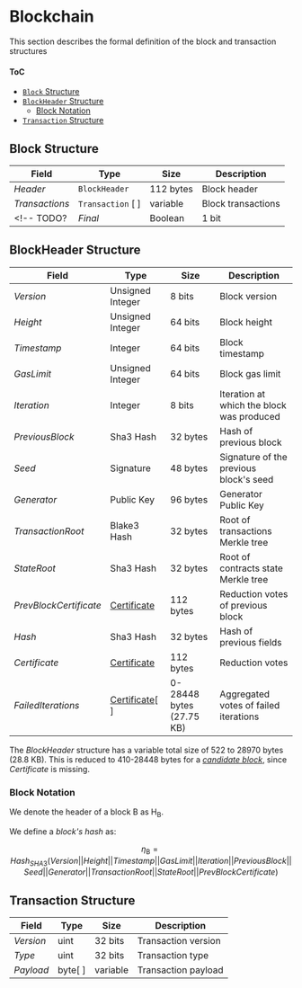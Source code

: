 # Blockchain
This section describes the formal definition of the block and transaction structures

#### ToC
- [`Block` Structure](#block-structure)
- [`BlockHeader` Structure](#blockheader-structure)
  - [Block Notation](#block-notation)
- [`Transaction` Structure](#transaction-structure)


## Block Structure

| Field          | Type            | Size      | Description        |
|----------------|-----------------|-----------|--------------------|
| $Header$       | `BlockHeader`    | 112 bytes | Block header       |
| $Transactions$ | `Transaction` [ ] | variable  | Block transactions |
<!-- TODO? | $Final$        | Boolean         | 1 bit    | Final state ($true$ if final, $false$ otherwise) | -->

## BlockHeader Structure
| Field                  | Type                   | Size       | Description                               |
|------------------------|------------------------|------------|-------------------------------------------|
| $Version$              | Unsigned Integer       | 8 bits     | Block version                             |
| $Height$               | Unsigned Integer       | 64 bits    | Block height                              |
| $Timestamp$            | Integer                | 64 bits    | Block timestamp                           |
| $GasLimit$             | Unsigned Integer       | 64 bits    | Block gas limit                           |
| $Iteration$            | Integer                | 8 bits     | Iteration at which the block was produced |
| $PreviousBlock$        | Sha3 Hash              | 32 bytes   | Hash of previous block                    |
| $Seed$                 | Signature              | 48 bytes   | Signature of the previous block's seed    |
| $Generator$            | Public Key             | 96 bytes   | Generator Public Key                      |
| $TransactionRoot$      | Blake3 Hash            | 32 bytes   | Root of transactions Merkle tree          |
| $StateRoot$            | Sha3 Hash              | 32 bytes   | Root of contracts state Merkle tree       |
| $PrevBlockCertificate$ | [Certificate][cert]    | 112 bytes  | Reduction votes of previous block         |
| $Hash$                 | Sha3 Hash              | 32 bytes   | Hash of previous fields                   |
| $Certificate$          | [Certificate][cert]    | 112 bytes  | Reduction votes                           |
| $FailedIterations$     | [Certificate][cert][ ] | 0-28448 bytes (27.75 KB) | Aggregated votes of failed iterations |

The $BlockHeader$ structure has a variable total size of 522 to 28970 bytes (28.8 KB).
This is reduced to 410-28448 bytes for a [*candidate block*][cb], since $Certificate$ is missing.

### Block Notation
We denote the header of a block $\mathsf{B}$ as $\mathsf{H_B}$.

We define a *block's hash* as:

<!-- TODO: define \eta as function: \eta(B) -->
$$\eta_\mathsf{B} = Hash_{SHA3}(Version||Height||Timestamp||GasLimit||Iteration||PreviousBlock||Seed||Generator||TransactionRoot||StateRoot||PrevBlockCertificate)$$

<!-- TODO: define block's round and iteration: r_{\mathsf{B}^p},s_{\mathsf{B}^p} -->

## Transaction Structure

| Field     | Type    | Size      | Description         |
|-----------|---------|-----------|---------------------|
| $Version$ | uint    | 32 bits   | Transaction version |
| $Type$    | uint    | 32 bits   | Transaction type    |
| $Payload$ | byte[ ] | variable  | Transaction payload |

<!------------------------- LINKS ------------------------->
<!-- Consensus -->
[cb]: https://github.com/dusk-network/dusk-protocol/tree/main/consensus/README.md#candidate-block
<!-- Reduction -->
[sv]: https://github.com/dusk-network/dusk-protocol/tree/main/consensus/reduction/README.md#stepvotes
<!-- Ratification -->
[cert]: https://github.com/dusk-network/dusk-protocol/tree/main/consensus/ratification#certificate
